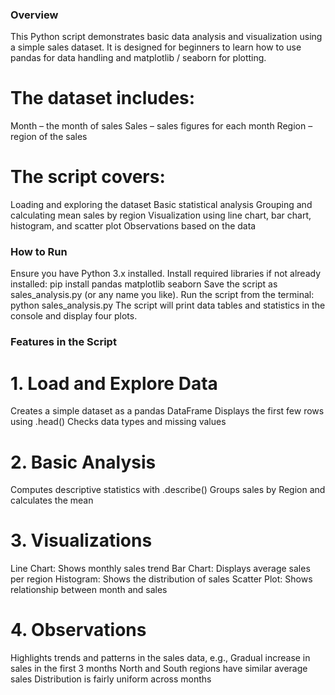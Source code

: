 ### Overview
This Python script demonstrates basic data analysis and visualization using a simple sales dataset. It is designed for beginners to learn how to use pandas for data handling and matplotlib / seaborn for plotting.

# The dataset includes:
Month – the month of sales
Sales – sales figures for each month
Region – region of the sales

# The script covers:
Loading and exploring the dataset
Basic statistical analysis
Grouping and calculating mean sales by region
Visualization using line chart, bar chart, histogram, and scatter plot
Observations based on the data

### How to Run
Ensure you have Python 3.x installed.
Install required libraries if not already installed:
pip install pandas matplotlib seaborn
Save the script as sales_analysis.py (or any name you like).
Run the script from the terminal:
python sales_analysis.py
The script will print data tables and statistics in the console and display four plots.

### Features in the Script
# 1. Load and Explore Data
Creates a simple dataset as a pandas DataFrame
Displays the first few rows using .head()
Checks data types and missing values

# 2. Basic Analysis
Computes descriptive statistics with .describe()
Groups sales by Region and calculates the mean

# 3. Visualizations
Line Chart: Shows monthly sales trend
Bar Chart: Displays average sales per region
Histogram: Shows the distribution of sales
Scatter Plot: Shows relationship between month and sales

# 4. Observations
Highlights trends and patterns in the sales data, e.g.,
Gradual increase in sales in the first 3 months
North and South regions have similar average sales
Distribution is fairly uniform across months
